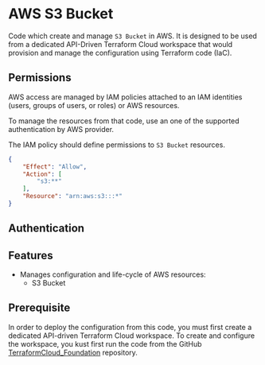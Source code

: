 # AWS S3 Bucket

Code which create and manage `S3 Bucket` in AWS. It is designed to
be used from a dedicated API-Driven Terraform Cloud workspace that
would provision and manage the configuration using Terraform code (IaC).

## Permissions

AWS access are managed by IAM policies attached to an IAM identities
(users, groups of users, or roles) or AWS resources.


To manage the resources from that code, use an one of the supported
authentication by AWS provider.

The IAM policy should define permissions to `S3 Bucket` resources.

```json
{
    "Effect": "Allow",
    "Action": [
        "s3:**"
    ],
    "Resource": "arn:aws:s3:::*"
}
```

## Authentication

## Features

- Manages configuration and life-cycle of AWS resources:
  - S3 Bucket

## Prerequisite

In order to deploy the configuration from this code, you must first create
a dedicated API-driven Terraform Cloud workspace. To create and configure
the workspace, you kust first run the code from the GitHub
[TerraformCloud_Foundation](https://github.com/benyboy84/TerraformCloud_Foundation) repository.
